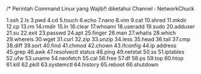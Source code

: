 /* Perintah Command Linux yang Wajib!! diketahui
Channel : NetworkChuck

1.ssh
2.ls
3.pwd
4.cd
5.touch
6.echo
7.nano
8.vim
9.cat
10.shred
11.mkdir
12.cp
13.rm
14.rmdir
15.ln
16.clear
17.whoami
18.useradd
19.sudo
20.adduser
21.su
22.exit
23.passwd
24.apt
25.finger
26.man
27.whatis
28.which
29.whereis
30.wget
31.curl
32.zip
33.unzip
34.less
35.head
36.tail
37.cmp
38.diff
39.sort
40.find
41.chmod
42.chown
43.ifconfig
44.ip address
45.grep
46.awk
47.resolvectl status
48.ping
49.netstat
50.ss
51.iptables
52.ufw
53.uname
54.neofetch
55.cal
56.free
57.df
58.ps
59.top
60.htop
61.kill
62.pkill
63.systemctl
64.history
65.reboot
66.shutdown